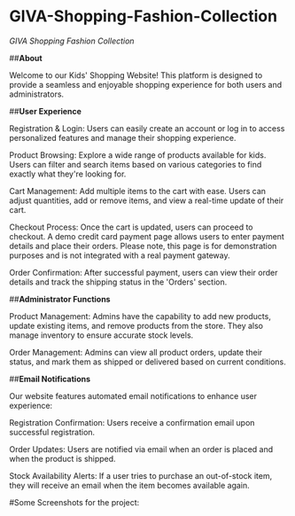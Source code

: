 # GIVA-Shopping-Fashion-Collection
*GIVA Shopping Fashion Collection*

##**About**

Welcome to our Kids' Shopping Website! This platform is designed to provide a seamless and enjoyable shopping experience for both users and administrators.

##**User Experience**

Registration & Login: Users can easily create an account or log in to access personalized features and manage their shopping experience.


Product Browsing: Explore a wide range of products available for kids. Users can filter and search items based on various categories to find exactly what they're looking for.


Cart Management: Add multiple items to the cart with ease. Users can adjust quantities, add or remove items, and view a real-time update of their cart.


Checkout Process: Once the cart is updated, users can proceed to checkout. A demo credit card payment page allows users to enter payment details and place their orders. Please note, this page is for demonstration purposes and is not integrated with a real payment gateway.


Order Confirmation: After successful payment, users can view their order details and track the shipping status in the 'Orders' section.


##**Administrator Functions**

Product Management: Admins have the capability to add new products, update existing items, and remove products from the store. They also manage inventory to ensure accurate stock levels.


Order Management: Admins can view all product orders, update their status, and mark them as shipped or delivered based on current conditions.


##**Email Notifications**

Our website features automated email notifications to enhance user experience:


Registration Confirmation: Users receive a confirmation email upon successful registration.


Order Updates: Users are notified via email when an order is placed and when the product is shipped.


Stock Availability Alerts: If a user tries to purchase an out-of-stock item, they will receive an email when the item becomes available again.


#Some Screenshots for the project:

